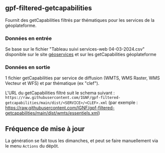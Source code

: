 ## gpf-filtered-getcapabilities
Fournit des getCapabilities filtrés par thématiques pour les services de la géoplateforme.

### Données en entrée
Se base sur le fichier "Tableau suivi services-web 04-03-2024.csv" disponible sur le site [géoservices](https://geoservices.ign.fr/documentation/services/tableau_ressources) et sur les getCapabilities géoplateforme

### Données en sortie
1 fichier getCapabilities par service de diffusion (WMTS, WMS Raster, WMS Vecteur et WFS) et par thématique (ex "clef").

L'URL du getCapabilities filtré suit le schema suivant : `https://raw.githubusercontent.com/IGNF/gpf-filtered-getcapabilities/main/dist/<SERVICE>/<CLEF>.xml` (par exemple : https://raw.githubusercontent.com/IGNF/gpf-filtered-getcapabilities/main/dist/wmts/essentiels.xml)

## Fréquence de mise à jour
La génération se fait tous les dimanches, et peut se faire manuellement via le menu `Actions` du dépôt.
